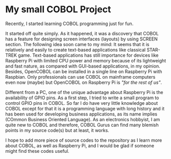 # My small COBOL Project

Recently, I started learning COBOL programming just for fun.

It started off quite simply. As it happened, it was a discovery that COBOL has a feature for designing screen interfaces (layouts) by using SCREEN section. The following idea soon came to my mind: It seems that it is relatively and easily to create text-based applications like classical STAR-TREK game. Text-based applications has still importance for devices like Raspberry Pi with limited CPU power and memory because of its lightweight and fast nature, as compared with GUI-based applications, in my opinion. Besides, OpenCOBOL can be installed in a single line on Raspberry Pi with Raspbian. Only professionals can use COBOL on mainframe computers even now (maybe) but OpenCOBOL on Raspberry Pi is *"for the rest of us"*.

Different from a PC, one of the unique advantage about Raspberry Pi is the availability of GPIO pins. As a first step, I tried to write a small program to control GPIO pins in COBOL.
So far I do have very little knowledge about COBOL except for that it is a programming language with long history and it has been used for developing business applications, as its name implies (COmmon Business Oriented Language). As an electronics hobbyist, I am quite new to COBOL and therefore, COBOL Gurus can find many blemish points in my source code(s) but at least, it works.

I hope to add more piece of source codes to the repository as I learn more about COBOL,
as well as Raspberry Pi, and I would be glad if someone might find these codes useful.

 
